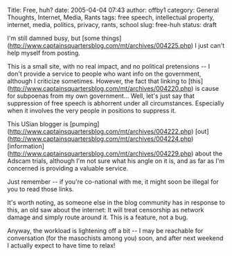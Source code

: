 Title: Free, huh?
date: 2005-04-04 07:43
author: offby1
category: General Thoughts, Internet, Media, Rants
tags: free speech, intellectual property, internet, media, politics, privacy, rants, school
slug: free-huh
status: draft

I'm still damned busy, but \[some things\](<http://www.captainsquartersblog.com/mt/archives/004225.php>) I just can't help myself from posting.

This is a small site, with no real impact, and no political pretensions \-- I don't provide a service to people who want info on the government, although I criticize sometimes. However, the fact that linking to \[this\](<http://www.captainsquartersblog.com/mt/archives/004220.php>) is cause for subpoenas from my own government\... Well, let's just say that suppression of free speech is abhorrent under all circumstances. Especially when it involves the very people in positions to suppress it.

This USian blogger is \[pumping\](<http://www.captainsquartersblog.com/mt/archives/004222.php>) \[out\](<http://www.captainsquartersblog.com/mt/archives/004224.php>) \[information\](<http://www.captainsquartersblog.com/mt/archives/004229.php>) about the Adscam trials, although I'm not sure what his angle on it is, and as far as I'm concerned is providing a valuable service.

Just remember \-- if you're co-national with me, it might soon be illegal for you to read those links.

It's worth noting, as someone else in the blog community has in response to this, an old saw about the internet: It will treat censorship as network damage and simply route around it. This is a feature, not a bug.

Anyway, the workload is lightening off a bit \-- I may be reachable for conversation (for the masochists among you) soon, and after next weekend I actually expect to have time to relax!
